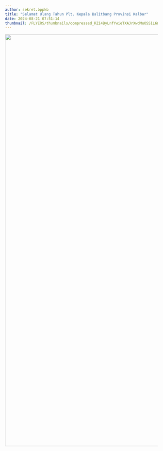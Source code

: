```yaml
---
author: sekret.bppkb
title: "Selamat Ulang Tahun Plt. Kepala Balitbang Provinsi Kalbar"
date: 2024-08-21 07:51:14
thumbnail: /FLYERS/thumbnails/compressed_RZi4ByLnfYwieTXAJrXwdMuOSSiL6mF7jr3Farle.png
---
```

<p><img src="/images/iZQBluTko27DEXiJyoGm.png" width="1082" height="1353" alt="" /></p>